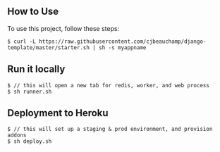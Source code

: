 ## How to Use

To use this project, follow these steps:

	$ curl -L https://raw.githubusercontent.com/cjbeauchamp/django-template/master/starter.sh | sh -s myappname

## Run it locally
	
	$ // this will open a new tab for redis, worker, and web process
	$ sh runner.sh

## Deployment to Heroku

	$ // this will set up a staging & prod environment, and provision addons
	$ sh deploy.sh

